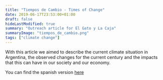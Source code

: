 ```yaml
---
title: "Tiempos de Cambio - Times of Change"
date: 2019-06-17T23:53:00+01:00
draft: false
hideLastModified: true
summary: "Outreach article for El Gato y La Caja"
summaryImage: "tiempos_de_cambio.png"
tags: ["climate change"]
---
```


With this article we aimed to describe the current climate situation in Argentina, the observed changes for the current century and the impacts that this can have in our society and our economy. 

You can find the spanish version [here](https://elgatoylacaja.com/tiempos-de-cambio)


